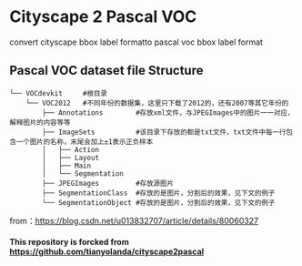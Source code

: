 # Cityscape 2 Pascal VOC
convert cityscape bbox label formatto pascal voc bbox label format
## Pascal VOC dataset file Structure
```.
└── VOCdevkit     #根目录
    └── VOC2012   #不同年份的数据集，这里只下载了2012的，还有2007等其它年份的
        ├── Annotations        #存放xml文件，与JPEGImages中的图片一一对应，解释图片的内容等等
        ├── ImageSets          #该目录下存放的都是txt文件，txt文件中每一行包含一个图片的名称，末尾会加上±1表示正负样本
        │   ├── Action
        │   ├── Layout
        │   ├── Main
        │   └── Segmentation
        ├── JPEGImages         #存放源图片
        ├── SegmentationClass  #存放的是图片，分割后的效果，见下文的例子
        └── SegmentationObject #存放的是图片，分割后的效果，见下文的例子
``` 
from：https://blog.csdn.net/u013832707/article/details/80060327 
 

#### This repository is forcked from https://github.com/tianyolanda/cityscape2pascal
